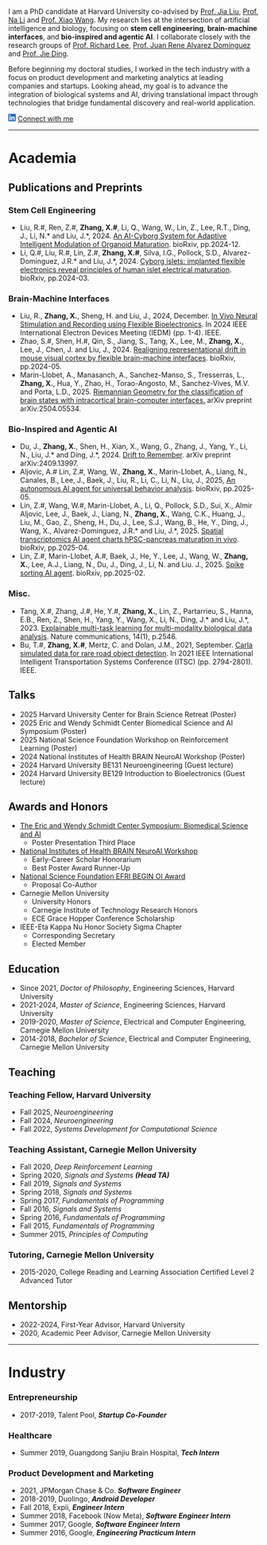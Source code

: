 I am a PhD candidate at Harvard University co-advised by [Prof. Jia Liu](https://liulab.seas.harvard.edu/), [Prof. Na Li](https://nali.seas.harvard.edu/) and [Prof. Xiao Wang](https://www.wangxiaolab.org/). My research lies at the intersection of artificial intelligence and biology, focusing on **stem cell engineering**, **brain-machine interfaces**, and **bio-inspired and agentic AI**. I collaborate closely with the research groups of [Prof. Richard Lee](https://hscrb.harvard.edu/labs/lee-lab/), 
[Prof. Juan Rene Alvarez Domínguez](https://j-radlab.com/) and [Prof. Jie Ding](https://jding.org/). 

Before beginning my doctoral studies, I worked in the tech industry with a focus on product development and marketing analytics at leading companies and startups. Looking ahead, my goal is to advance the integration of biological systems and AI, driving translational impact through technologies that bridge fundamental discovery and real-world application.


[![LinkedIn](In-blue.png)](https://www.linkedin.com/in/xinhez/)  [Connect with me](https://www.linkedin.com/in/xinhez/)

* * *

# Academia

## Publications and Preprints

### Stem Cell Engineering
- Liu, R.#, Ren, Z.#, **Zhang, X.#**, Li, Q., Wang, W., Lin, Z., Lee, R.T., Ding, J., Li, N.* and Liu, J.*, 2024. [An AI-Cyborg System for Adaptive Intelligent Modulation of Organoid Maturation](https://www.biorxiv.org/content/10.1101/2024.12.07.627355v1). bioRxiv, pp.2024-12.
- Li, Q.#, Liu, R.#, Lin, Z.#, **Zhang, X.#**, Silva, I.G., Pollock, S.D., Alvarez-Dominguez, J.R.* and Liu, J.*, 2024. [Cyborg islets: implanted flexible electronics reveal principles of human islet electrical maturation](https://www.biorxiv.org/content/10.1101/2024.03.18.585551v1). bioRxiv, pp.2024-03.

### Brain-Machine Interfaces
- Liu, R., **Zhang, X.**, Sheng, H. and Liu, J., 2024, December. [In Vivo Neural Stimulation and Recording using Flexible Bioelectronics](https://ieeexplore.ieee.org/document/10873414). In 2024 IEEE International Electron Devices Meeting (IEDM) (pp. 1-4). IEEE.
- Zhao, S.#, Shen, H.#, Qin, S., Jiang, S., Tang, X., Lee, M., **Zhang, X.**, Lee, J., Chen, J. and Liu, J., 2024. [Realigning representational drift in mouse visual cortex by flexible brain-machine interfaces](https://www.biorxiv.org/content/10.1101/2024.05.23.595627v1). bioRxiv, pp.2024-05.
- Marin-Llobet, A., Manasanch, A., Sanchez-Manso, S., Tresserras, L., **Zhang, X.**, Hua, Y., Zhao, H., Torao-Angosto, M., Sanchez-Vives, M.V. and Porta, L.D., 2025. [Riemannian Geometry for the classification of brain states with intracortical brain-computer interfaces.](https://arxiv.org/abs/2504.05534) arXiv preprint arXiv:2504.05534.

### Bio-Inspired and Agentic AI
- Du, J., **Zhang, X.**, Shen, H., Xian, X., Wang, G., Zhang, J., Yang, Y., Li, N., Liu, J.* and Ding, J.*, 2024. [Drift to Remember](https://arxiv.org/abs/2409.13997v1). arXiv preprint arXiv:2409.13997.
- Aljovic, A.#  Lin, Z.#, Wang, W., **Zhang, X.**, Marin-Llobet, A., Liang, N., Canales, B., Lee, J., Baek, J., Liu, R., Li, C., Li, N., Liu, J., 2025, [An autonomous AI agent for universal behavior analysis](https://www.biorxiv.org/content/10.1101/2025.05.15.653585v1). bioRxiv, pp.2025-05.
- Lin, Z.#, Wang, W.#, Marin-Llobet, A., Li, Q., Pollock, S.D., Sui, X., Almir Aljovic, Lee, J., Baek, J., Liang, N., **Zhang, X.**, Wang, C.K., Huang, J., Liu, M., Gao, Z., Sheng, H., Du, J., Lee, S.J., Wang, B., He, Y., Ding, J., Wang, X., Alvarez-Dominguez, J.R.* and Liu, J.*, 2025. [Spatial transcriptomics AI agent charts hPSC-pancreas maturation in vivo](https://www.biorxiv.org/content/10.1101/2025.04.01.646731v1). bioRxiv, pp.2025-04.
- Lin, Z.#, Marin-Llobet, A.#, Baek, J., He, Y., Lee, J., Wang, W., **Zhang, X.**, Lee, A.J., Liang, N., Du, J., Ding, J., Li, N. and Liu. J., 2025. [Spike sorting AI agent](https://www.biorxiv.org/content/10.1101/2025.02.11.637754v1). bioRxiv, pp.2025-02.

### Misc.
- Tang, X.#, Zhang, J.#, He, Y.#, **Zhang, X.**, Lin, Z., Partarrieu, S., Hanna, E.B., Ren, Z., Shen, H., Yang, Y., Wang, X., Li, N., Ding, J.* and Liu, J.*, 2023. [Explainable multi-task learning for multi-modality biological data analysis](https://www.nature.com/articles/s41467-023-37477-x). Nature communications, 14(1), p.2546.
- Bu, T.#, **Zhang, X.#**, Mertz, C. and Dolan, J.M., 2021, September. [Carla simulated data for rare road object detection](https://ieeexplore.ieee.org/document/9564932). In 2021 IEEE International Intelligent Transportation Systems Conference (ITSC) (pp. 2794-2801). IEEE.


## Talks
- 2025 Harvard University Center for Brain Science Retreat (Poster)
- 2025 Eric and Wendy Schmidt Center Biomedical Science and AI Symposium (Poster)
- 2025 National Science Foundation Workshop on Reinforcement Learning (Poster)
- 2024 National Institutes of Health BRAIN NeuroAI Workshop (Poster)
- 2024 Harvard University BE131 Neuroengineering (Guest lecture)
- 2024 Harvard University BE129 Introduction to Bioelectronics (Guest lecture)


## Awards and Honors
- [The Eric and Wendy Schmidt Center Symposium: Biomedical Science and AI](https://www.ericandwendyschmidtcenter.org/symposia/ewsc-symposium-2025)
  - Poster Presentation Third Place
- [National Institutes of Health BRAIN NeuroAI Workshop](https://n4solutionsllc.com/brain-program-book/)
  - Early-Career Scholar Honorarium
  - Best Poster Award Runner-Up
- [National Science Foundation EFRI BEGIN OI Award](https://www.nsf.gov/awardsearch/showAward?AWD_ID=2422348&HistoricalAwards=false)
  - Proposal Co-Author
- Carnegie Mellon University
  - University Honors
  - Carnegie Institute of Technology Research Honors
  - ECE Grace Hopper Conference Scholarship
- IEEE-Eta Kappa Nu Honor Society Sigma Chapter
  - Corresponding Secretary 
  - Elected Member


## Education
- Since 2021, *Doctor of Philosophy*, Engineering Sciences, Harvard University
- 2021-2024, *Master of Science*, Engineering Sciences, Harvard University
- 2019-2020, *Master of Science*, Electrical and Computer Engineering, Carnegie Mellon University
- 2014-2018, *Bachelor of Science*, Electrical and Computer Engineering, Carnegie Mellon University


## Teaching

### Teaching Fellow, Harvard University
- Fall 2025, *Neuroengineering*
- Fall 2024, *Neuroengineering*
- Fall 2022, *Systems Development for Computational Science*

### Teaching Assistant, Carnegie Mellon University
- Fall 2020, *Deep Reinforcement Learning*
- Spring 2020, *Signals and Systems* ***(Head TA)***
- Fall 2019, *Signals and Systems*
- Spring 2018, *Signals and Systems*
- Spring 2017, *Fundamentals of Programming*
- Fall 2016, *Signals and Systems*
- Spring 2016, *Fundamentals of Programming*
- Fall 2015, *Fundamentals of Programming* 
- Summer 2015, *Principles of Computing*

### Tutoring,  Carnegie Mellon University
- 2015-2020, College Reading and Learning Association Certified Level 2 Advanced Tutor

## Mentorship
- 2022-2024, First-Year Advisor, Harvard University
- 2020, Academic Peer Advisor, Carnegie Mellon University

* * *

# Industry

### Entrepreneurship
- 2017-2019, Talent Pool, ***Startup Co-Founder***

### Healthcare
- Summer 2019, Guangdong Sanjiu Brain Hospital, ***Tech Intern***

### Product Development and Marketing
- 2021, JPMorgan Chase & Co. ***Software Engineer***
- 2018-2019, Duolingo, ***Android Developer***
- Fall 2018, Expii, ***Engineer Intern***
- Summer 2018, Facebook (Now Meta), ***Software Engineer Intern***
- Summer 2017, Google, ***Software Engineer Intern***
- Summer 2016, Google, ***Engineering Practicum Intern***
